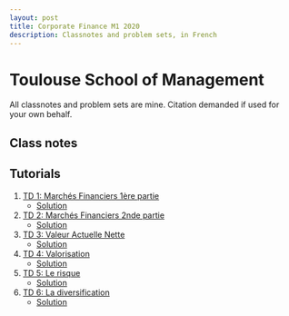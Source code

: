 ```yaml
---
layout: post
title: Corporate Finance M1 2020
description: Classnotes and problem sets, in French
---
```



Toulouse School of Management
============


All classnotes and problem sets are mine. Citation demanded if used for your own behalf. 



## Class notes


<object data="{{site.baseurl }}/downloads/Notes de cours 2020.pdf" width="1000" height="1000" type="application/pdf"></object>




## Tutorials

 1. [TD 1: Marchés Financiers 1ère partie]({{site.baseurl}}/downloads/TD1CrpFin2020.pdf)
    * [Solution]({{site.baseurl}}/downloads/TD1CrpFin2020Solution.pdf)
 2. [TD 2: Marchés Financiers 2nde partie]({{site.baseurl}}/downloads/TD2CrpFin2020.pdf)
     * [Solution]({{site.baseurl}}/downloads/TD2CrpFin2020Solution.pdf)
 3. [TD 3: Valeur Actuelle Nette]({{site.baseurl}}/downloads/TD3CrpFin2020.pdf)
     * [Solution]({{site.baseurl}}/downloads/TD3CrpFin2020Solution.pdf)
 4. [TD 4: Valorisation]({{site.baseurl}}/downloads/TD4CrpFin2020.pdf)
     * [Solution]({{site.baseurl}}/downloads/TD4CrpFin2020Solution.pdf)
5. [TD 5: Le risque]({{site.baseurl}}/downloads/TD5CrpFin2020.pdf)
    * [Solution]({{site.baseurl}}/downloads/TD5CrpFin2020Solution.pdf)
6. [TD 6: La diversification]({{site.baseurl}}/downloads/TD6CrpFin2020.pdf)
    * [Solution]({{site.baseurl}}/downloads/TD6CrpFin2020Solution.pdf)





